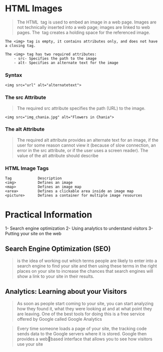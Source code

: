 # HTML Images


>The HTML <img> tag is used to embed an image in a web page.
    Images are not technically inserted into a web page; images are linked to web pages. The <img> tag creates a holding space for the referenced image.

    The <img> tag is empty, it contains attributes only, and does not have a closing tag.

    The <img> tag has two required attributes:
        - src- Specifies the path to the image
        - alt- Specifies an alternate text for the image


### Syntax
```
<img src="url" alt="alternatetext">        
```
### The src Attribute

> The required src attribute specifies the path (URL) to the image.

```
<img src="img_chania.jpg" alt="Flowers in Chania">
```

### The alt Attribute

> The required alt attribute provides an alternate text for an image, if the user for some reason cannot view      it (because of slow connection, an error in the src attribute, or if the user uses a screen reader).
The value of the alt attribute should describe 

### HTML Image Tags
```
Tag	           Description
<img>	       Defines an image
<map>	       Defines an image map
<area>	       Defines a clickable area inside an image map
<picture>	   Defines a container for multiple image resources

```


# Practical Information

1- Search engine optimization
2- Using analytics to understand visitors
3- Putting your site on the web

## Search Engine Optimization (SEO)

> is the idea of 
    working out which terms people 
    are likely to enter into a search 
    engine to find your site and then 
    using these terms in the right 
    places on your site to increase 
    the chances that search engines 
    will show a link to your site in 
    their results.


## Analytics: Learning about your Visitors

>As soon as people start coming to your site, you can start analyzing 
    how they found it, what they were looking at and at what point they are 
    leaving. One of the best tools for doing this is a free service offered by 
    Google called Google Analytics

> Every time someone loads a 
    page of your site, the tracking 
    code sends data to the Google 
    servers where it is stored. 
    Google then provides a webbased interface that allows you 
    to see how visitors use your site